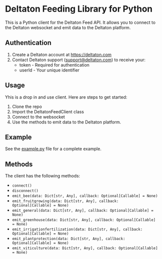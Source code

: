 # Deltaton Feeding Library for Python
This is a Python client for the Deltaton Feed API. It allows you to connect to the Deltaton websocket and emit data to the Deltaton platform.

## Authentication
1. Create a Deltaton account at https://deltaton.com
2. Contact Deltaton support (support@deltaton.com) to receive your:
   - token - Required for authentication
   - userId - Your unique identifier

## Usage
Yhis is a drop in and use client. Here are steps to get started:
1. Clone the repo
2. Import the DeltatonFeedClient class
3. Connect to the websocket
4. Use the methods to emit data to the Deltaton platform.

## Example
See the [example.py](https://github.com/deltaton-labs/deltaton_feed_py/blob/main/example.py) file for a complete example.

## Methods
The client has the following methods:
- `connect()`
- `disconnect()`
- `emit_bee(data: Dict[str, Any], callback: Optional[Callable] = None)`
- `emit_fruitgrowing(data: Dict[str, Any], callback: Optional[Callable] = None)`
- `emit_general(data: Dict[str, Any], callback: Optional[Callable] = None)`
- `emit_greenhouse(data: Dict[str, Any], callback: Optional[Callable] = None)`
- `emit_irrigationfertilization(data: Dict[str, Any], callback: Optional[Callable] = None)`
- `emit_plantprotection(data: Dict[str, Any], callback: Optional[Callable] = None)`
- `emit_viticulture(data: Dict[str, Any], callback: Optional[Callable] = None)`